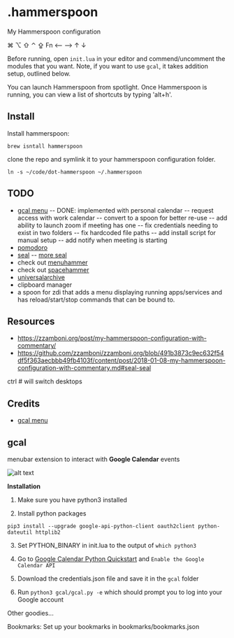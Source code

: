 # .hammerspoon
My Hammerspoon configuration

⌘ ⌥ ⇧ ⌃ ⇪ Fn ⟵ ⟶ ↑ ↓

Before running, open `init.lua` in your editor and commend/uncomment the modules that you want. Note, if you want to use `gcal`, it takes addition setup, outlined below.

You can launch Hammerspoon from spotlight. Once Hammerspoon is running, you can view a list of shortcuts by typing 'alt+h'.

## Install
Install hammerspoon:

```
brew isntall hammerspoon
```

clone the repo and symlink it to your hammerspoon configuration folder.

```
ln -s ~/code/dot-hammerspoon ~/.hammerspoon
```

## TODO
- [gcal menu](https://kevzheng.com/hammerspoon-karabiner)
-- DONE: implemented with personal calendar
-- request access with work calendar
-- convert to a spoon for better re-use
-- add ability to launch zoom if meeting has one
-- fix credentials needing to exist in two folders
-- fix hardcoded file paths
-- add install script for manual setup
-- add notify when meeting is starting
- [pomodoro](https://kevzheng.com/hammerspoon-karabiner)
- [seal](http://www.hammerspoon.org/Spoons/Seal.html)
-- [more seal](https://github.com/zzamboni/zzamboni.org/blob/491b3873c9ec632f54df5f363aecbbb49fb4103f/content/post/2018-01-08-my-hammerspoon-configuration-with-commentary.md#seal-seal)
- check out [menuhammer](https://github.com/FryJay/MenuHammer)
- check out [spacehammer](https://github.com/agzam/spacehammer)
- [universalarchive](http://www.hammerspoon.org/Spoons/UniversalArchive.html)
- clipboard manager
- a spoon for zdi that adds a menu displaying running apps/services and has reload/start/stop commands that can be bound to.

## Resources
- https://zzamboni.org/post/my-hammerspoon-configuration-with-commentary/
- https://github.com/zzamboni/zzamboni.org/blob/491b3873c9ec632f54df5f363aecbbb49fb4103f/content/post/2018-01-08-my-hammerspoon-configuration-with-commentary.md#seal-seal

 ctrl # will switch desktops

## Credits

- [gcal menu](https://kevzheng.com/hammerspoon-karabiner)

## gcal

menubar extension to interact with __Google Calendar__ events

![alt text](assets/gcal-preview.png)

**Installation**

1. Make sure you have python3 installed

2. Install python packages

```
pip3 install --upgrade google-api-python-client oauth2client python-dateutil httplib2
```

3. Set PYTHON_BINARY in init.lua to the output of `which python3`

4. Go to [Google Calendar Python
   Quickstart](https://developers.google.com/calendar/quickstart/python) and
   `Enable the Google Calendar API`

5. Download the credentials.json file and save it in the `gcal` folder

6. Run `python3 gcal/gcal.py -e` which should prompt you to log into your
   Google account

Other goodies...

Bookmarks: Set up your bookmarks in bookmarks/bookmarks.json
